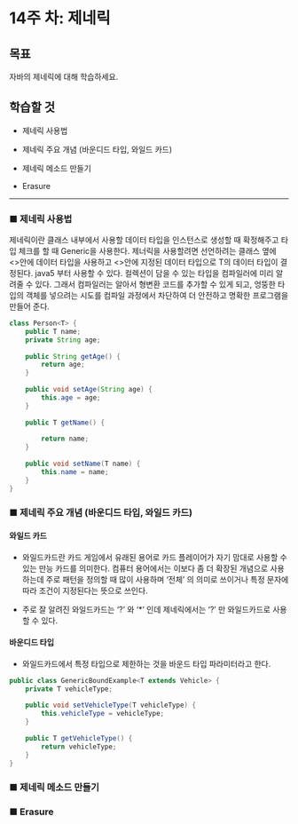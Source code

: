 # 14주 차: 제네릭

## 목표

자바의 제네릭에 대해 학습하세요.

## 학습할 것

- 제네릭 사용법

- 제네릭 주요 개념 (바운디드 타입, 와일드 카드)
- 제네릭 메소드 만들기
- Erasure

---

### ■ 제네릭 사용법

제네릭이란 클래스 내부에서 사용할 데이터 타입을 인스턴스로 생성할 때 확정해주고 타입 체크를 할 때 Generic을 사용한다.
제너릭을 사용할려면 선언하려는 클래스 옆에 <>안에 데이터 타입을 사용하고 <>안에 지정된 데이터 타입으로 T의 데이터 타입이 결정된다.
java5 부터 사용할 수 있다.
컬렉션이 담을 수 있는 타입을 컴파일러에 미리 알려줄 수 있다.
그래서 컴파일러는 알아서 형변환 코드를 추가할 수 있게 되고, 엉뚱한 타입의 객체를 넣으려는 시도를 컴파일 과정에서 차단하여 더 안전하고 명확한 프로그램을 만들어 준다.

```java
class Person<T> {
    public T name;
    private String age;
    
    public String getAge() {
        return age;
    }
    
    public void setAge(String age) {
        this.age = age;
    }
    
    public T getName() {
        
        return name;
    }
    
    public void setName(T name) {
        this.name = name;
    }
}
```


### ■ 제네릭 주요 개념 (바운디드 타입, 와일드 카드)

#### 와일드 카드

- 와일드카드란 카드 게임에서 유래된 용어로 카드 플레이어가 자기 맘대로 사용할 수 있는 만능 카드를 의미한다. 컴퓨터 용어에서는 이보다 좀 더 확장된 개념으로 사용하는데 주로 패턴을 정의할 때 많이 사용하며 ‘전체’ 의 의미로 쓰이거나 특정 문자에 따라 조건이 지정된다는 뜻으로 쓰인다.

- 주로 잘 알려진 와일드카드는 ‘?’ 와 ‘*’ 인데 제네릭에서는 ‘?’ 만 와일드카드로 사용할 수 있다.

#### 바운디드 타입

- 와일드카드에서 특정 타입으로 제한하는 것을 바운드 타입 파라미터라고 한다.

```java
public class GenericBoundExample<T extends Vehicle> {
    private T vehicleType;
    
    public void setVehicleType(T vehicleType) {
        this.vehicleType = vehicleType;
    }
    
    public T getVehicleType() {
        return vehicleType;
    }
}
```

### ■ 제네릭 메소드 만들기

### ■ Erasure